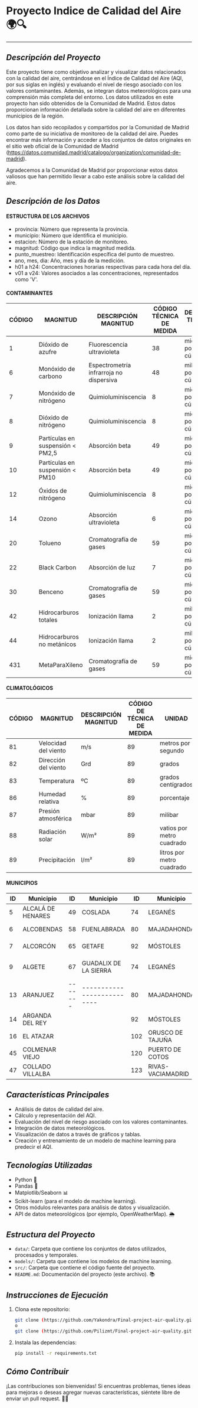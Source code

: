 # **Proyecto Indice de Calidad del Aire 🌍🔍**
---
## *Descripción del Proyecto*

Este proyecto tiene como objetivo analizar y visualizar datos relacionados con la calidad del aire, centrándose en el Índice de Calidad del Aire (AQI, por sus siglas en inglés) y evaluando el nivel de riesgo asociado con los valores contaminantes. Además, se integran datos meteorológicos para una comprensión más completa del entorno.
Los datos utilizados en este proyecto han sido obtenidos de la Comunidad de Madrid. Estos datos proporcionan información detallada sobre la calidad del aire en diferentes municipios de la región.

Los datos han sido recopilados y compartidos por la Comunidad de Madrid como parte de su iniciativa de monitoreo de la calidad del aire. Puedes encontrar más información y acceder a los conjuntos de datos originales en el sitio web oficial de la Comunidad de Madrid (https://datos.comunidad.madrid/catalogo/organization/comunidad-de-madrid).

Agradecemos a la Comunidad de Madrid por proporcionar estos datos valiosos que han permitido llevar a cabo este análisis sobre la calidad del aire.

## *Descripción de los Datos*

#### **ESTRUCTURA DE LOS ARCHIVOS**

- provincia: Número que representa la provincia.
- municipio: Número que identifica el municipio.
- estacion: Número de la estación de monitoreo.
- magnitud: Código que indica la magnitud medida.
- punto_muestreo: Identificación específica del punto de muestreo.
- ano, mes, dia: Año, mes y día de la medición.
- h01 a h24: Concentraciones horarias respectivas para cada hora del día.
- v01 a v24: Valores asociados a las concentraciones, representados como 'V'.

#### **CONTAMINANTES**

| CÓDIGO | MAGNITUD                         | DESCRIPCIÓN MAGNITUD | CÓDIGO TÉCNICA DE MEDIDA | DESCRIPCIÓN TÉCNICA DE MEDIDA | UNIDAD | DESCRIPCIÓN UNIDAD                |
|--------|---------------------------------|----------------------|---------------------------|-----------------------------|--------|----------------------------------|
| 1      | Dióxido de azufre               | Fluorescencia ultravioleta | 38                        | microgramos por metro cúbico | μg/m³  | microgramos por metro cúbico     |
| 6      | Monóxido de carbono             | Espectrometría infrarroja no dispersiva | 48            | miligramos por metro cúbico | mg/m³  | miligramos por metro cúbico       |
| 7      | Monóxido de nitrógeno           | Quimioluminiscencia    | 8                         | microgramos por metro cúbico | μg/m³  | microgramos por metro cúbico     |
| 8      | Dióxido de nitrógeno            | Quimioluminiscencia    | 8                         | microgramos por metro cúbico | μg/m³  | microgramos por metro cúbico     |
| 9      | Partículas en suspensión < PM2,5| Absorción beta        | 49                        | microgramos por metro cúbico | μg/m³  | microgramos por metro cúbico     |
| 10     | Partículas en suspensión < PM10 | Absorción beta        | 49                        | microgramos por metro cúbico | μg/m³  | microgramos por metro cúbico     |
| 12     | Óxidos de nitrógeno             | Quimioluminiscencia    | 8                         | microgramos por metro cúbico | μg/m³  | microgramos por metro cúbico     |
| 14     | Ozono                           | Absorción ultravioleta | 6                        | microgramos por metro cúbico | μg/m³  | microgramos por metro cúbico     |
| 20     | Tolueno                         | Cromatografía de gases | 59                       | microgramos por metro cúbico | μg/m³  | microgramos por metro cúbico     |
| 22     | Black Carbon                    | Absorción de luz        | 7                        | microgramos por metro cúbico | μg/m³  | microgramos por metro cúbico     |
| 30     | Benceno                         | Cromatografía de gases | 59                       | microgramos por metro cúbico | μg/m³  | microgramos por metro cúbico     |
| 42     | Hidrocarburos totales           | Ionización llama        | 2                        | miligramos por metro cúbico | mg/m³  | miligramos por metro cúbico       |
| 44     | Hidrocarburos no metánicos      | Ionización llama        | 2                        | miligramos por metro cúbico | mg/m³  | miligramos por metro cúbico       |
| 431    | MetaParaXileno                  | Cromatografía de gases | 59                       | microgramos por metro cúbico | μg/m³  | microgramos por metro cúbico     |

#### **CLIMATOLÓGICOS** 

| CÓDIGO | MAGNITUD | DESCRIPCIÓN MAGNITUD | CÓDIGO DE TÉCNICA DE MEDIDA | UNIDAD | DESCRIPCIÓN UNIDAD |
|--------|----------|----------------------|-----------------------------|--------|---------------------|
| 81     | Velocidad del viento | m/s | 89 | metros por segundo |
| 82     | Dirección del viento | Grd | 89 | grados |
| 83     | Temperatura | ºC | 89 | grados centígrados |
| 86     | Humedad relativa | % | 89 | porcentaje |
| 87     | Presión atmosférica | mbar | 89 | milibar |
| 88     | Radiación solar | W/m² | 89 | vatios por metro cuadrado |
| 89     | Precipitación | l/m² | 89 | litros por metro cuadrado |

#### **MUNICIPIOS**

| ID    | Municipio            | ID    | Municipio                | ID    | Municipio                | ID    | Municipio                |
|-------|----------------------|-------|--------------------------|-------|--------------------------|-------|--------------------------|
| 5     | ALCALÁ DE HENARES    | 49    | COSLADA                  | 74    | LEGANÉS                  | 102   | ORUSCO DE TAJUÑA         |
| 6     | ALCOBENDAS           | 58    | FUENLABRADA              | 80    | MAJADAHONDA              | 120   | PUERTO DE COTOS          |
| 7     | ALCORCÓN             | 65    | GETAFE                   | 92    | MÓSTOLES                 | 123   | RIVAS-VACIAMADRID        |
| 9     | ALGETE               | 67    | GUADALIX DE LA SIERRA    | 74    | LEGANÉS                  | 133   | SAN MARTÍN DE VALDEIGLESIAS |
| 13    | ARANJUEZ             |-------|--------------------------| 80    | MAJADAHONDA              | 148   | TORREJÓN DE ARDOZ        |
| 14    | ARGANDA DEL REY      |       |                          | 92    | MÓSTOLES                 | 161   | VALDEMORO                |
| 16    | EL ATAZAR            |       |                          | 102   | ORUSCO DE TAJUÑA         | 171   | VILLA DEL PRADO          |
| 45    | COLMENAR VIEJO       |       |                          | 120   | PUERTO DE COTOS          | 180   | VILLAREJO DE SALVANÉS    |
| 47    | COLLADO VILLALBA     |       |                          | 123   | RIVAS-VACIAMADRID        |       |                          |



## *Características Principales*

- Análisis de datos de calidad del aire.
- Cálculo y representación del AQI.
- Evaluación del nivel de riesgo asociado con los valores contaminantes.
- Integración de datos meteorológicos.
- Visualización de datos a través de gráficos y tablas.
- Creación y entrenamiento de un modelo de machine learning para predecir el AQI.

## *Tecnologías Utilizadas*

- Python 🐍
- Pandas 🐼
- Matplotlib/Seaborn 📊
- Scikit-learn (para el modelo de machine learning).
- Otros módulos relevantes para análisis de datos y visualización.
- API de datos meteorológicos (por ejemplo, OpenWeatherMap). 🌦️

## *Estructura del Proyecto*

- `data/`: Carpeta que contiene los conjuntos de datos utilizados, procesados y temporales.
- `models/`: Carpeta que contiene los modelos de machine learning.
- `src/`: Carpeta que contiene el código fuente del proyecto.
- `README.md`: Documentación del proyecto (este archivo). 📚

## *Instrucciones de Ejecución*

1. Clona este repositorio:

   ```bash
   git clone (https://github.com/Yakondra/Final-project-air-quality.git)
   o
   git clone (https://github.com/Pilizmt/Final-project-air-quality.git)

2. Instala las dependencias:

    ```bash
    pip install -r requirements.txt

## *Cómo Contribuir*

¡Las contribuciones son bienvenidas! Si encuentras problemas, tienes ideas para mejoras o deseas agregar nuevas características, siéntete libre de enviar un pull request. 🤝🚀
